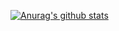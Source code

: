 [![Anurag's github stats](https://github-readme-stats.vercel.app/api?username=pro911)](https://github.com/anuraghazra/github-readme-stats)